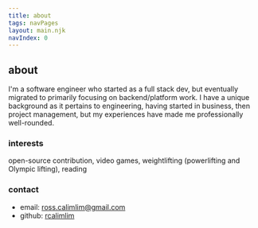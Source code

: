 ```yaml
---
title: about
tags: navPages
layout: main.njk
navIndex: 0
---
```


## about

I'm a software engineer who started as a full stack dev, but eventually migrated to primarily focusing on backend/platform work. I have a unique
background as it pertains to engineering, having started in business, then project management, but my experiences have made me professionally well-rounded.

### interests

open-source contribution, video games, weightlifting (powerlifting and Olympic lifting), reading

### contact

- email: <a href="mailto:ross.calimlim@gmail.com">ross.calimlim@gmail.com</a>
- github: [rcalimlim](https://github.com/rcalimlim)
